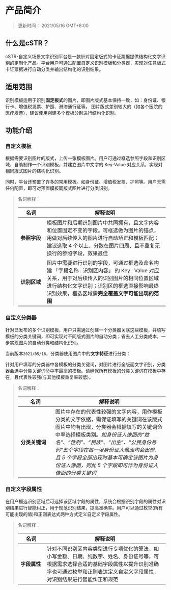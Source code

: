 # 产品简介

> 更新时间： 2021/05/16 GMT+8:00



## 什么是cSTR？

cSTR-自定义场景文字识别平台是一款针对固定版式的卡证票据提供结构化文字识别的定制化产品。平台用户可通过配置自定义识别模板和分类器，实现对任意版式卡证票据进行自动分类并输出结构化的识别结果。



## 适用范围

识别模板适用于识别**固定板式**的图片，即图片版式基本保持一致，如：身份证、银行卡、增值税发票、护照、港澳通行证等。 图片版式差别较大的（如各个医院的医疗发票），建议使用创建多个模板分别进行结构化识别。



## 功能介绍

### 自定义模板

根据需要识别图片的版式，上传一张模板图片。用户可通过框选参照字段和识别区域，自助制作一个识别模板，并建立图片中文字的 Key-Value 对应关系，实现对相同版式图片的结构化识别。

同时，平台还预置了许多的常用模板。如身份证、增值税发票、护照等。用户无需任何配置，即可对预置模板同版式图片进行分类识别。

> 名词解释：
>
> | 名词                                        | 解释说明                                                     |
> | ------------------------------------------- | ------------------------------------------------------------ |
> | **<div style="width: 50pt">参照字段</div>** | 模板图片和后期识别图片中共同拥有，且文字内容和位置固定不变的字段。可框选做为图片的锚点，用做对后续传入的图片进行自动矫正和模板匹配；建议选取 4 个以上、分散在图片四周、且不重复无换行的参照字段，效果最佳 |
> | **识别区域**                                | 图片中需要进行识别的字段，可通过框选及命名构建 「字段名称 : 识别区内容」 的 Key : Value 对应关系，用于对后续传入的识别图片的相同位置区域进行结构化文字识别；识别区的框选直接影响最终识别效果，框选区域需**完全覆盖文字可能出现的范围** |



### 自定义分类器

针对已发布的多个识别模板，用户只需通过创建一个分类器关联这些模板，并填写模板的分类关键词，即可实现对不同版式图片的自动分类；省去人工分类成本，一步实现图片的自动分类和结构化识别。

当前版本``2021/05/16``，分类器使用图片中的**文字特征**进行分类：

针对用户填写的分类器中各模板的分类关键词，对图片进行全版面文字识别，分类器会选中分类关键词命中率最高的模板。请确保所有模板的分类关键词在模板中存在，且代表性较强(与其他模板重复率较低)。

> 名词解释：
>
> | 名词                                          | 解释说明                                                     |
> | --------------------------------------------- | ------------------------------------------------------------ |
> | **<div style="width: 70pt">分类关键词</div>** | 图片中存在的代表性较强的文字内容，用作模板分类的文字依据，需保证填写的关键词在该版式图片中均有出现，分类器会根据填写的关键词命中率选择模板类别。*如身份证人像面的“姓名”、“性别”、“民族”、“出生”、“公民身份号码”五个字段在每一张身份证人像面均会出现，且 5 个字段全部出现时基本可确定该图片为身份证人像面，则此 5 个字段即可作为身份证人像面的分类关键词* |



### 自定义字段属性

在用户框选识别区域后可选择该区域字段的属性，系统会根据识别字段的属性对识别结果进行智能纠正，用于规范识别结果，提高准确率。用户可以通过枚举(所有可能出现的值)和正则表达式两种方式定义自定义字段属性。

> 名词解释：
>
> | 名词                                        | 解释说明                                                     |
> | ------------------------------------------- | ------------------------------------------------------------ |
> | **<div style="width: 50pt">字段属性</div>** | 针对不同识别区内容类型进行专项优化的算法，如小写金额、日期、纯数字、姓名、身份证号等，可根据需求选择合适的基础字段属性以提升识别准确率也可通过枚举和正则表达定义自定义字段属性，对识别结果进行智能纠正和规范 |




